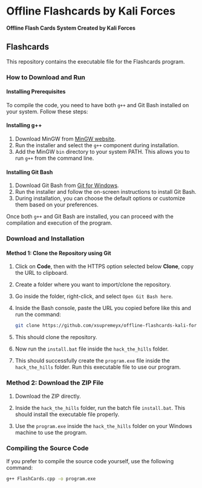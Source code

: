 # Offline Flashcards by Kali Forces

**Offline Flash Cards System Created by Kali Forces**

## Flashcards

This repository contains the executable file for the Flashcards program.

### How to Download and Run

#### Installing Prerequisites

To compile the code, you need to have both `g++` and Git Bash installed on your system. Follow these steps:

#### Installing g++

1. Download MinGW from [MinGW website](http://www.mingw.org/).
2. Run the installer and select the `g++` component during installation.
3. Add the MinGW `bin` directory to your system PATH. This allows you to run `g++` from the command line.

#### Installing Git Bash

1. Download Git Bash from [Git for Windows](https://gitforwindows.org/).
2. Run the installer and follow the on-screen instructions to install Git Bash.
3. During installation, you can choose the default options or customize them based on your preferences.

Once both `g++` and Git Bash are installed, you can proceed with the compilation and execution of the program.

### Download and Installation

#### Method 1: Clone the Repository using Git

1. Click on **Code**, then with the HTTPS option selected below **Clone**, copy the URL to clipboard.
2. Create a folder where you want to import/clone the repository.
3. Go inside the folder, right-click, and select `Open Git Bash here`.
4. Inside the Bash console, paste the URL you copied before like this and run the command:
   ```bash
   git clone https://github.com/xsupremeyx/offline-flashcards-kali-forces.git
5. This should clone the repository.

6. Now run the `install.bat` file inside the `hack_the_hills` folder.

7. This should successfully create the `program.exe` file inside the `hack_the_hills` folder. Run this executable file to use our program.

### Method 2: Download the ZIP File

1. Download the ZIP directly.

2. Inside the `hack_the_hills` folder, run the batch file `install.bat`. This should install the executable file properly.

3. Use the `program.exe` inside the `hack_the_hills` folder on your Windows machine to use the program.

### Compiling the Source Code

If you prefer to compile the source code yourself, use the following command:
```bash
g++ FlashCards.cpp -o program.exe

